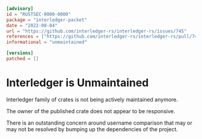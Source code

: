 ```toml
[advisory]
id = "RUSTSEC-0000-0000"
package = "interledger-packet"
date = "2022-08-04"
url = "https://github.com/interledger-rs/interledger-rs/issues/745"
references = ["https://github.com/interledger-rs/interledger-rs/pull/744"]
informational = "unmaintained"

[versions]
patched = []
```
# Interledger is Unmaintained

Interledger family of crates is not being actively maintained anymore.

The owner of the published crate does not appear to be responsive.

There is an outstanding concern around username comparison that
may or may not be resolved by bumping up the dependencies of the project.